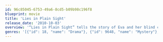 ```yaml
---
id: 96c85045-6753-49a6-8cd5-b09b98c196f8
blueprint: movie
title: 'Lies in Plain Sight'
release_date: '2010-10-03'
overview: '“Lies in Plain Sight” tells the story of Eva and her blind cousin Sofia (Martha Higareda), who were inseparable as children, with Eva the loyal companion who helped Sofia through her tough adolescent years. When Eva suddenly commits suicide, Sofia rushes home to her father, Hector (Benito Martinez), and Eva’s parents, Marisol (Rosie Perez) and Rafael (Yul Vásquez), to find answers. But the more she delves into Eva’s life, questioning her past boyfriends Ethan (Chad Michael Murray) and Christian (Christoph Sanders), the more Sofia realizes that their childhood was actually filled with dark, disturbing secrets.'
genres: '[{"id": 18, "name": "Drama"}, {"id": 9648, "name": "Mystery"}, {"id": 53, "name": "Thriller"}]'
---
```

